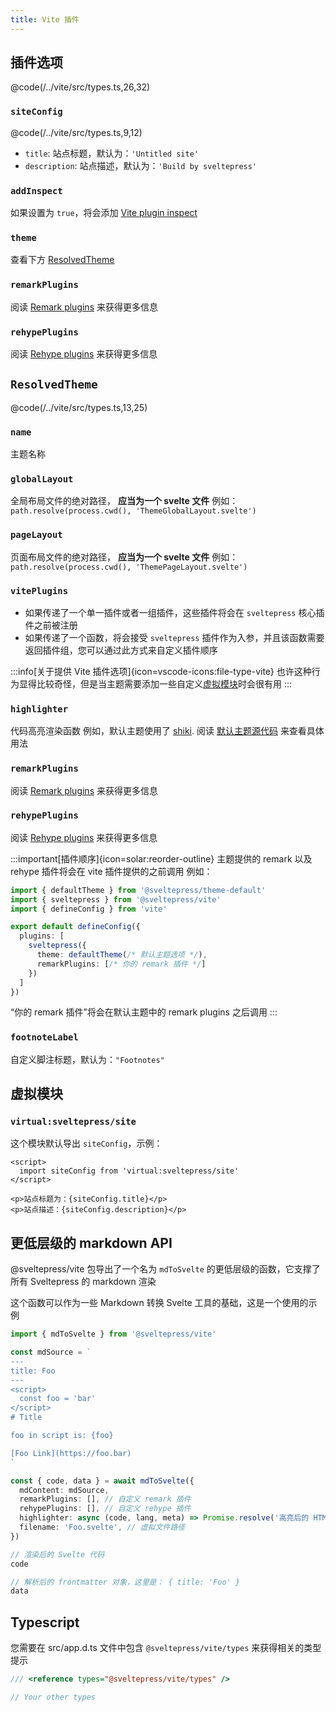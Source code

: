 ```yaml
---
title: Vite 插件
---
```


## 插件选项

@code(/../vite/src/types.ts,26,32)

### `siteConfig`

@code(/../vite/src/types.ts,9,12)

* `title`: 站点标题，默认为：`'Untitled site'`
* `description`: 站点描述，默认为：`'Build by sveltepress'`

### `addInspect`

如果设置为 `true`，将会添加 [Vite plugin inspect](https://github.com/antfu/vite-plugin-inspect)

### `theme`

查看下方 [ResolvedTheme](#ResolvedTheme)

### `remarkPlugins`

阅读 [Remark plugins](https://github.com/remarkjs/remark#plugins) 来获得更多信息

### `rehypePlugins`

阅读 [Rehype plugins](https://github.com/rehypejs/rehype#plugins) 来获得更多信息

## `ResolvedTheme`

@code(/../vite/src/types.ts,13,25)

### `name`

主题名称

### `globalLayout`

全局布局文件的绝对路径， **应当为一个 svelte 文件**
例如：`path.resolve(process.cwd(), 'ThemeGlobalLayout.svelte')`

### `pageLayout`

页面布局文件的绝对路径， **应当为一个 svelte 文件**
例如：`path.resolve(process.cwd(), 'ThemePageLayout.svelte')`

### `vitePlugins`

* 如果传递了一个单一插件或者一组插件，这些插件将会在 `sveltepress` 核心插件之前被注册
* 如果传递了一个函数，将会接受 `sveltepress` 插件作为入参，并且该函数需要返回插件组，您可以通过此方式来自定义插件顺序

:::info[关于提供 Vite 插件选项]{icon=vscode-icons:file-type-vite}
  也许这种行为显得比较奇怪，但是当主题需要添加一些自定义[虚拟模块](https://vitejs.dev/guide/api-plugin.html#virtual-modules-convention)时会很有用
:::

### `highlighter`

代码高亮渲染函数
例如，默认主题使用了 [shiki](https://github.com/shikijs/shiki).
阅读 [默认主题源代码](https://github.com/Blackman99/sveltepress/blob/256c1abe6be51d37fa1ff5f9148368207c47a7ae/packages/theme-default/src/markdown/highlighter.ts) 来查看具体用法

### `remarkPlugins`

阅读 [Remark plugins](https://github.com/remarkjs/remark#plugins) 来获得更多信息

### `rehypePlugins`

阅读 [Rehype plugins](https://github.com/rehypejs/rehype#plugins) 来获得更多信息

:::important[插件顺序]{icon=solar:reorder-outline}
主题提供的 remark 以及 rehype 插件将会在 vite 插件提供的之前调用
例如：
```ts title="vite.config.(js|ts)"
import { defaultTheme } from '@sveltepress/theme-default'
import { sveltepress } from '@sveltepress/vite'
import { defineConfig } from 'vite'

export default defineConfig({
  plugins: [
    sveltepress({
      theme: defaultTheme(/* 默认主题选项 */),
      remarkPlugins: [/* 你的 remark 插件 */]
    })
  ]
})
```
“你的 remark 插件”将会在默认主题中的 remark plugins 之后调用
:::

### `footnoteLabel`

自定义脚注标题，默认为：`"Footnotes"`

## 虚拟模块

### `virtual:sveltepress/site`

这个模块默认导出 `siteConfig`，示例：

```svelte live
<script>
  import siteConfig from 'virtual:sveltepress/site'
</script>

<p>站点标题为：{siteConfig.title}</p>
<p>站点描述：{siteConfig.description}</p>
```

## 更低层级的 markdown API

@sveltepress/vite 包导出了一个名为 `mdToSvelte` 的更低层级的函数，它支撑了所有 Sveltepress 的 markdown 渲染

这个函数可以作为一些 Markdown 转换 Svelte 工具的基础，这是一个使用的示例

```ts
import { mdToSvelte } from '@sveltepress/vite'

const mdSource = `
---
title: Foo
---
<script>
  const foo = 'bar'
</script>
# Title

foo in script is: {foo}

[Foo Link](https://foo.bar)
`

const { code, data } = await mdToSvelte({
  mdContent: mdSource,
  remarkPlugins: [], // 自定义 remark 插件
  rehypePlugins: [], // 自定义 rehype 插件
  highlighter: async (code, lang, meta) => Promise.resolve('高亮后的 HTML 结果'), // 自定义代码高亮函数
  filename: 'Foo.svelte', // 虚拟文件路径
})

// 渲染后的 Svelte 代码
code

// 解析后的 frontmatter 对象，这里是： { title: 'Foo' }
data
```

## Typescript

您需要在 src/app.d.ts 文件中包含 `@sveltepress/vite/types` 来获得相关的类型提示

```ts title="/src/app.d.ts"
/// <reference types="@sveltepress/vite/types" />

// Your other types
```
